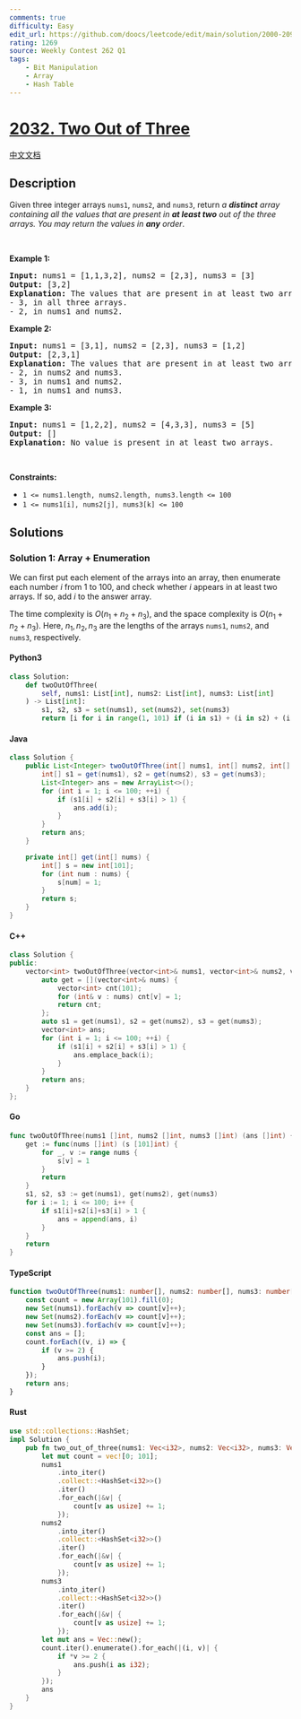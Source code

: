 ```yaml
---
comments: true
difficulty: Easy
edit_url: https://github.com/doocs/leetcode/edit/main/solution/2000-2099/2032.Two%20Out%20of%20Three/README_EN.md
rating: 1269
source: Weekly Contest 262 Q1
tags:
    - Bit Manipulation
    - Array
    - Hash Table
---
```


<!-- problem:start -->

# [2032. Two Out of Three](https://leetcode.com/problems/two-out-of-three)

[中文文档](/solution/2000-2099/2032.Two%20Out%20of%20Three/README.md)

## Description

<!-- description:start -->

Given three integer arrays <code>nums1</code>, <code>nums2</code>, and <code>nums3</code>, return <em>a <strong>distinct</strong> array containing all the values that are present in <strong>at least two</strong> out of the three arrays. You may return the values in <strong>any</strong> order</em>.

<p>&nbsp;</p>
<p><strong class="example">Example 1:</strong></p>

<pre>
<strong>Input:</strong> nums1 = [1,1,3,2], nums2 = [2,3], nums3 = [3]
<strong>Output:</strong> [3,2]
<strong>Explanation:</strong> The values that are present in at least two arrays are:
- 3, in all three arrays.
- 2, in nums1 and nums2.
</pre>

<p><strong class="example">Example 2:</strong></p>

<pre>
<strong>Input:</strong> nums1 = [3,1], nums2 = [2,3], nums3 = [1,2]
<strong>Output:</strong> [2,3,1]
<strong>Explanation:</strong> The values that are present in at least two arrays are:
- 2, in nums2 and nums3.
- 3, in nums1 and nums2.
- 1, in nums1 and nums3.
</pre>

<p><strong class="example">Example 3:</strong></p>

<pre>
<strong>Input:</strong> nums1 = [1,2,2], nums2 = [4,3,3], nums3 = [5]
<strong>Output:</strong> []
<strong>Explanation:</strong> No value is present in at least two arrays.
</pre>

<p>&nbsp;</p>
<p><strong>Constraints:</strong></p>

<ul>
	<li><code>1 &lt;= nums1.length, nums2.length, nums3.length &lt;= 100</code></li>
	<li><code>1 &lt;= nums1[i], nums2[j], nums3[k] &lt;= 100</code></li>
</ul>

<!-- description:end -->

## Solutions

<!-- solution:start -->

### Solution 1: Array + Enumeration

We can first put each element of the arrays into an array, then enumerate each number $i$ from $1$ to $100$, and check whether $i$ appears in at least two arrays. If so, add $i$ to the answer array.

The time complexity is $O(n_1 + n_2 + n_3)$, and the space complexity is $O(n_1 + n_2 + n_3)$. Here, $n_1, n_2, n_3$ are the lengths of the arrays `nums1`, `nums2`, and `nums3`, respectively.

<!-- tabs:start -->

#### Python3

```python
class Solution:
    def twoOutOfThree(
        self, nums1: List[int], nums2: List[int], nums3: List[int]
    ) -> List[int]:
        s1, s2, s3 = set(nums1), set(nums2), set(nums3)
        return [i for i in range(1, 101) if (i in s1) + (i in s2) + (i in s3) > 1]
```

#### Java

```java
class Solution {
    public List<Integer> twoOutOfThree(int[] nums1, int[] nums2, int[] nums3) {
        int[] s1 = get(nums1), s2 = get(nums2), s3 = get(nums3);
        List<Integer> ans = new ArrayList<>();
        for (int i = 1; i <= 100; ++i) {
            if (s1[i] + s2[i] + s3[i] > 1) {
                ans.add(i);
            }
        }
        return ans;
    }

    private int[] get(int[] nums) {
        int[] s = new int[101];
        for (int num : nums) {
            s[num] = 1;
        }
        return s;
    }
}
```

#### C++

```cpp
class Solution {
public:
    vector<int> twoOutOfThree(vector<int>& nums1, vector<int>& nums2, vector<int>& nums3) {
        auto get = [](vector<int>& nums) {
            vector<int> cnt(101);
            for (int& v : nums) cnt[v] = 1;
            return cnt;
        };
        auto s1 = get(nums1), s2 = get(nums2), s3 = get(nums3);
        vector<int> ans;
        for (int i = 1; i <= 100; ++i) {
            if (s1[i] + s2[i] + s3[i] > 1) {
                ans.emplace_back(i);
            }
        }
        return ans;
    }
};
```

#### Go

```go
func twoOutOfThree(nums1 []int, nums2 []int, nums3 []int) (ans []int) {
	get := func(nums []int) (s [101]int) {
		for _, v := range nums {
			s[v] = 1
		}
		return
	}
	s1, s2, s3 := get(nums1), get(nums2), get(nums3)
	for i := 1; i <= 100; i++ {
		if s1[i]+s2[i]+s3[i] > 1 {
			ans = append(ans, i)
		}
	}
	return
}
```

#### TypeScript

```ts
function twoOutOfThree(nums1: number[], nums2: number[], nums3: number[]): number[] {
    const count = new Array(101).fill(0);
    new Set(nums1).forEach(v => count[v]++);
    new Set(nums2).forEach(v => count[v]++);
    new Set(nums3).forEach(v => count[v]++);
    const ans = [];
    count.forEach((v, i) => {
        if (v >= 2) {
            ans.push(i);
        }
    });
    return ans;
}
```

#### Rust

```rust
use std::collections::HashSet;
impl Solution {
    pub fn two_out_of_three(nums1: Vec<i32>, nums2: Vec<i32>, nums3: Vec<i32>) -> Vec<i32> {
        let mut count = vec![0; 101];
        nums1
            .into_iter()
            .collect::<HashSet<i32>>()
            .iter()
            .for_each(|&v| {
                count[v as usize] += 1;
            });
        nums2
            .into_iter()
            .collect::<HashSet<i32>>()
            .iter()
            .for_each(|&v| {
                count[v as usize] += 1;
            });
        nums3
            .into_iter()
            .collect::<HashSet<i32>>()
            .iter()
            .for_each(|&v| {
                count[v as usize] += 1;
            });
        let mut ans = Vec::new();
        count.iter().enumerate().for_each(|(i, v)| {
            if *v >= 2 {
                ans.push(i as i32);
            }
        });
        ans
    }
}
```

<!-- tabs:end -->

<!-- solution:end -->

<!-- problem:end -->
